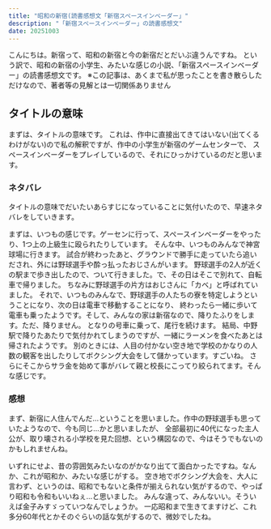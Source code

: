 ```yaml
---
title: "昭和の新宿(読書感想文「新宿スペースインベーダー」"
description: "「新宿スペースインベーダー」の読書感想文"
date: 20251003
---
```

こんにちは。新宿って、昭和の新宿と今の新宿だとだいぶ違うんですね。
という訳で、昭和の新宿の小学生、みたいな感じの小説、「新宿スペースインベーダー」の読書感想文です。
※この記事は、あくまで私が思ったことを書き散らしただけなので、著者等の見解とは一切関係ありません
## タイトルの意味
まずは、タイトルの意味です。
これは、作中に直接出てきてはいない(出てくるわけがない)ので私の解釈ですが、作中の小学生が新宿のゲームセンターで、
スペースインベーダーをプレイしているので、それにひっかけているのだと思います。
### ネタバレ
タイトルの意味でだいたいあらすじになっていることに気付いたので、早速ネタバレをしていきます。



まずは、いつもの感じです。ゲーセンに行って、スペースインベーダーをやったり、1つ上の上級生に殴られたりしています。
そんな中、いつものみんなで神宮球場に行きます。
試合が終わったあと、グラウンドで勝手に走っていたら追いだされ、外には野球選手や酔っ払ったおじさんがいます。
野球選手の2人が近くの駅まで歩き出したので、ついて行きました。で、その日はそこで別れて、自転車で帰りました。
ちなみに野球選手の片方はおじさんに「カベ」と呼ばれていました。
それで、いつものみんなで、野球選手の人たちの寮を特定しようということになり、次の日は電車で移動することになり、
終わったら一緒に歩いて電車も乗ったようです。そして、みんなの家は新宿なので、降りたふりをします。ただ、降りません。
となりの号車に乗って、尾行を続けます。
結局、中野駅で降りたあたりで気付かれてしまうのですが、一緒にラーメンを食べたあとは帰されたようです。
別のときには、人目の付かない空き地で学校のかなりの人数の観客を出したりしてボクシング大会をして儲かっています。すごいね。
さらにそこからサラ金を始めて事がバレて親と校長にこってり絞られてます。そんな感じです。
### 感想
まず、新宿に人住んでんだ...ということを思いました。作中の野球選手も思っていたようなので、今も同じ...かと思いましたが、
全部最初に40代になった主人公が、取り壊される小学校を見た回想、という構図なので、今はそうでもないのかもしれませんね。

いずれにせよ、昔の雰囲気みたいなのがかなり出てて面白かったですね。なんか、これが昭和か、みたいな感じがする。
空き地でボクシング大会を、大人に言わず、というのは、昭和でもないと条件が揃えられない気がするので、やっぱり昭和も令和もいいねぇ...と思いました。
みんな違って、みんないい。そういえば金子みすゞっていつなんでしょうか。
一応昭和まで生きてますけど、これ多分60年代とかそのぐらいの話な気がするので、微妙でしたね。
